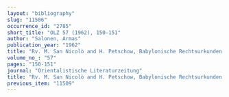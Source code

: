 ```yaml
---
layout: "bibliography"
slug: "11506"
occurrence_id: "2785"
short_title: "OLZ 57 (1962), 150-151"
author: "Salonen, Armas"
publication_year: "1962"
title: "Rv. M. San Nicolò and H. Petschow, Babylonische Rechtsurkunden aus dem 6. Jahrhundert v. Chr."
volume_no_: "57"
pages: "150-151"
journal: "Orientalistische Literaturzeitung"
title: "Rv. M. San Nicolò and H. Petschow, Babylonische Rechtsurkunden aus dem 6. Jahrhundert v. Chr."
previous_item: "11509"
---
```


